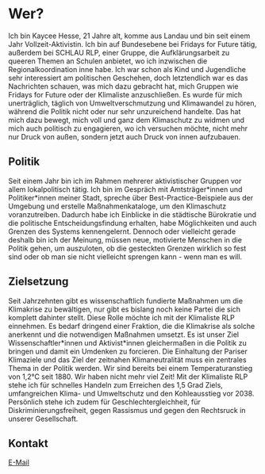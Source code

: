 # Wer?

Ich bin Kaycee Hesse, 21 Jahre alt, komme aus Landau und bin seit einem Jahr Vollzeit-Aktivistin. Ich bin auf Bundesebene bei Fridays for Future tätig, außerdem bei SCHLAU RLP, einer Gruppe, die Aufklärungsarbeit zu queeren Themen an Schulen anbietet, wo ich inzwischen die Regionalkoordination inne habe. Ich war schon als Kind und Jugendliche sehr interessiert am politischen Geschehen, doch letztendlich war es das Nachrichten schauen, was mich dazu gebracht hat, mich Gruppen wie Fridays for Future oder der Klimaliste anzuschließen. Es wurde für mich unerträglich, täglich von Umweltverschmutzung und Klimawandel zu hören, während die Politik nicht oder nur sehr unzureichend handelte. Das hat mich dazu bewegt, mich voll und ganz dem Klimaschutz zu widmen und mich auch politisch zu engagieren, wo ich versuchen möchte, nicht mehr nur Druck von außen, sondern jetzt auch Druck von innen aufzubauen.


## Politik

Seit einem Jahr bin ich im Rahmen mehrerer aktivistischer Gruppen vor allem lokalpolitisch tätig. Ich bin im Gespräch mit Amtsträger\*innen und Politiker\*innen meiner Stadt, spreche über Best-Practice-Beispiele aus der Umgebung und erstelle Maßnahmenkataloge, um den Klimaschutz voranzutreiben. Dadurch habe ich Einblicke in die städtische Bürokratie und die politische Entscheidungsfindung erhalten, habe Möglichkeiten und auch Grenzen des Systems kennengelernt. Dennoch oder vielleicht gerade deshalb bin ich der Meinung, müssen neue, motivierte Menschen in die Politik gehen, um auszuloten, ob die gesteckten Grenzen wirklich so fest sind oder ob man sie nicht vielleicht sprengen kann - wenn man es will.

## Zielsetzung

Seit Jahrzehnten gibt es wissenschaftlich fundierte Maßnahmen um die Klimakrise zu bewältigen, nur gibt es bislang noch keine Partei die sich komplett dahinter stellt. Diese Rolle möchte ich mit der Klimaliste RLP einnehmen. Es bedarf dringend einer Fraktion, die die Klimakrise als solche anerkennt und die notwendigen Maßnahmen umsetzt. Es ist unser Ziel Wissenschaftler\*innen und Aktivist\*innen gleichermaßen in die Politik zu bringen und damit ein Umdenken zu forcieren. Die Einhaltung der Pariser Klimaziele und das Ziel der zeitnahen Klimaneutralität muss ein zentrales Thema in der Politik werden. Wir sind bereits bei einem Temperaturanstieg von 1,2°C seit 1880. Wir haben nicht mehr viel Zeit! Mit der Klimaliste RLP stehe ich für schnelles Handeln zum Erreichen des 1,5 Grad Ziels, umfangreichen Klima- und Umweltschutz und den Kohleausstieg vor 2038. Persönlich stehe ich zudem für Geschlechtergleichheit, für Diskriminierungsfreiheit, gegen Rassismus und gegen den Rechtsruck in unserer Gesellschaft.

## Kontakt

<a href = "kaycee.hesse@klimalisterlp.de" style="color:inherit; background:inherit;"> E-Mail </a>
